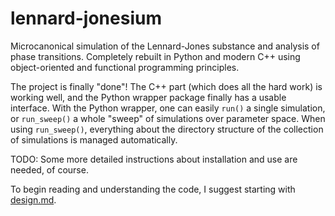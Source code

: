 # lennard-jonesium

Microcanonical simulation of the Lennard-Jones substance and analysis of phase transitions.
Completely rebuilt in Python and modern C++ using object-oriented and functional programming
principles.

The project is finally "done"!  The C++ part (which does all the hard work) is working well, and
the Python wrapper package finally has a usable interface.  With the Python wrapper, one can easily
`run()` a single simulation, or `run_sweep()` a whole "sweep" of simulations over parameter space.
When using `run_sweep()`, everything about the directory structure of the collection of simulations
is managed automatically.

TODO: Some more detailed instructions about installation and use are needed, of course.

To begin reading and understanding the code, I suggest starting with [design.md](src/design.md).
